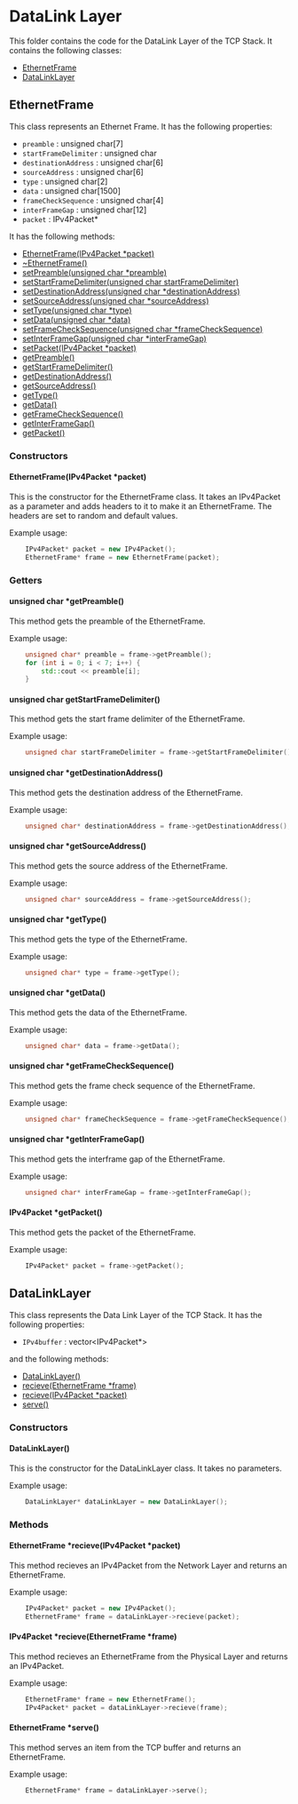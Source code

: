 
# DataLink Layer
This folder contains the code for the DataLink Layer of the TCP Stack. It contains the following classes:
- [EthernetFrame](#EthernetFrame) 
- [DataLinkLayer](#DataLinkLayer)


## EthernetFrame

This class represents an Ethernet Frame. It has the following properties:

- `preamble` : unsigned char[7]
- `startFrameDelimiter` : unsigned char
- `destinationAddress` : unsigned char[6]
- `sourceAddress` : unsigned char[6]
- `type` : unsigned char[2]
- `data` : unsigned char[1500]
- `frameCheckSequence` : unsigned char[4]
- `interFrameGap` : unsigned char[12]
- `packet` : IPv4Packet*

It has the following methods:
- [EthernetFrame(IPv4Packet *packet)](#EthernetFrameIPv4Packet-packet)
- [~EthernetFrame()](#~EthernetFrame)
- [setPreamble(unsigned char *preamble)](#void-setPreambleunsigned-char-preamble)
- [setStartFrameDelimiter(unsigned char startFrameDelimiter)](#void-setStartFrameDelimiterunsigned-char-startFrameDelimiter)
- [setDestinationAddress(unsigned char *destinationAddress)](#void-setDestinationAddressunsigned-char-destinationAddress)
- [setSourceAddress(unsigned char *sourceAddress)](#void-setSourceAddressunsigned-char-sourceAddress)
- [setType(unsigned char *type)](#void-setTypeunsigned-char-type)
- [setData(unsigned char *data)](#void-setDataunsigned-char-data)
- [setFrameCheckSequence(unsigned char *frameCheckSequence)](#void-setFrameCheckSequenceunsigned-char-frameCheckSequence)
- [setInterFrameGap(unsigned char *interFrameGap)](#void-setInterFrameGapunsigned-char-interFrameGap)
- [setPacket(IPv4Packet *packet)](#void-setPacketIPv4Packet-packet)
- [getPreamble()](#unsigned-char-getPreamble-1)
- [getStartFrameDelimiter()](#unsigned-char-getStartFrameDelimiter)
- [getDestinationAddress()](#unsigned-char-getDestinationAddress)
- [getSourceAddress()](#unsigned-char-getSourceAddress)
- [getType()](#unsigned-char-getType)
- [getData()](#unsigned-char-getData)
- [getFrameCheckSequence()](#unsigned-char-getFrameCheckSequence)
- [getInterFrameGap()](#unsigned-char-getInterFrameGap)
- [getPacket()](#IPv4Packet-getPacket)

### Constructors

#### EthernetFrame(IPv4Packet *packet)

This is the constructor for the EthernetFrame class. It takes an IPv4Packet as a parameter and adds
headers to it to make it an EthernetFrame. The headers are set to random and default values. 
 
Example usage:
```cpp
    IPv4Packet* packet = new IPv4Packet();
    EthernetFrame* frame = new EthernetFrame(packet);
```

### Getters

#### unsigned char *getPreamble()

This method gets the preamble of the EthernetFrame. 
 
Example usage:
```cpp
    unsigned char* preamble = frame->getPreamble();
    for (int i = 0; i < 7; i++) {
        std::cout << preamble[i];
    }
```

#### unsigned char getStartFrameDelimiter()

This method gets the start frame delimiter of the EthernetFrame. 
 
Example usage:
```cpp
    unsigned char startFrameDelimiter = frame->getStartFrameDelimiter();
```

#### unsigned char *getDestinationAddress()

This method gets the destination address of the EthernetFrame. 
 
Example usage:
```cpp
    unsigned char* destinationAddress = frame->getDestinationAddress();
```

#### unsigned char *getSourceAddress()

This method gets the source address of the EthernetFrame. 
 
Example usage:
```cpp
    unsigned char* sourceAddress = frame->getSourceAddress();
```

#### unsigned char *getType()

This method gets the type of the EthernetFrame. 
 
Example usage:
```cpp
    unsigned char* type = frame->getType();
```

#### unsigned char *getData()

This method gets the data of the EthernetFrame. 
 
Example usage:
```cpp
    unsigned char* data = frame->getData();
```

#### unsigned char *getFrameCheckSequence()

This method gets the frame check sequence of the EthernetFrame. 
 
Example usage:
```cpp
    unsigned char* frameCheckSequence = frame->getFrameCheckSequence();
```

#### unsigned char *getInterFrameGap()

This method gets the interframe gap of the EthernetFrame. 
 
Example usage:
```cpp
    unsigned char* interFrameGap = frame->getInterFrameGap();
```

#### IPv4Packet *getPacket()

This method gets the packet of the EthernetFrame. 
 
Example usage:
```cpp
    IPv4Packet* packet = frame->getPacket();
```

## DataLinkLayer

This class represents the Data Link Layer of the TCP Stack. It has the following properties:
- `IPv4buffer` : vector<IPv4Packet*>

and the following methods:
- [DataLinkLayer()](#DataLinkLayer)
- [recieve(EthernetFrame *frame)](#DataLinkLayer-recieveEthernetFrame-frame)
- [recieve(IPv4Packet *packet)](#EthernetFrame-recieveIPv4Packet-packet)
- [serve()](#EthernetFrame-serve)

### Constructors

#### DataLinkLayer()

This is the constructor for the DataLinkLayer class. It takes no parameters. 
 
Example usage:
```cpp
    DataLinkLayer* dataLinkLayer = new DataLinkLayer();
```

### Methods

#### EthernetFrame *recieve(IPv4Packet *packet)

This method recieves an IPv4Packet from the Network Layer and returns an EthernetFrame. 
 
Example usage:
```cpp
    IPv4Packet* packet = new IPv4Packet();
    EthernetFrame* frame = dataLinkLayer->recieve(packet);
```

#### IPv4Packet *recieve(EthernetFrame *frame)

This method recieves an EthernetFrame from the Physical Layer and returns an IPv4Packet. 
 
Example usage:
```cpp
    EthernetFrame* frame = new EthernetFrame();
    IPv4Packet* packet = dataLinkLayer->recieve(frame);
```

#### EthernetFrame *serve()

This method serves an item from the TCP buffer and returns an EthernetFrame. 
 
Example usage:
```cpp
    EthernetFrame* frame = dataLinkLayer->serve();
```